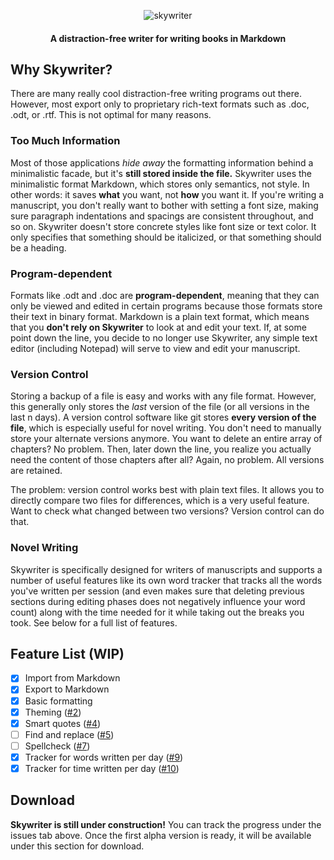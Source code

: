 <p align="center">
    <img alt="skywriter" src="https://github.com/cengels/skywriter/blob/master/src/main/resources/com/cengels/skywriter/air-banner.png">
</p>

<h4 align="center">
    A distraction-free writer for writing books in Markdown
</h4>

## Why Skywriter?

There are many really cool distraction-free writing programs out there. However, most export only to proprietary rich-text formats such as .doc, .odt, or .rtf. This is not optimal for many reasons.

### Too Much Information

Most of those applications *hide away* the formatting information behind a minimalistic facade, but it's **still stored inside the file.** Skywriter uses the minimalistic format Markdown, which stores only semantics, not style. In other words: it saves **what** you want, not **how** you want it. If you're writing a manuscript, you don't really want to bother with setting a font size, making sure paragraph indentations and spacings are consistent throughout, and so on. Skywriter doesn't store concrete styles like font size or text color. It only specifies that something should be italicized, or that something should be a heading.

### Program-dependent

Formats like .odt and .doc are **program-dependent**, meaning that they can only be viewed and edited in certain programs because those formats store their text in binary format. Markdown is a plain text format, which means that you **don't rely on Skywriter** to look at and edit your text. If, at some point down the line, you decide to no longer use Skywriter, any simple text editor (including Notepad) will serve to view and edit your manuscript.

### Version Control

Storing a backup of a file is easy and works with any file format. However, this generally only stores the *last* version of the file (or all versions in the last n days). A version control software like git stores **every version of the file**, which is especially useful for novel writing. You don't need to manually store your alternate versions anymore. You want to delete an entire array of chapters? No problem. Then, later down the line, you realize you actually need the content of those chapters after all? Again, no problem. All versions are retained.

The problem: version control works best with plain text files. It allows you to directly compare two files for differences, which is a very useful feature. Want to check what changed between two versions? Version control can do that.

### Novel Writing

Skywriter is specifically designed for writers of manuscripts and supports a number of useful features like its own word tracker that tracks all the words you've written per session (and even makes sure that deleting previous sections during editing phases does not negatively influence your word count) along with the time needed for it while taking out the breaks you took. See below for a full list of features.

## Feature List (WIP)

- [x] Import from Markdown
- [x] Export to Markdown
- [x] Basic formatting
- [x] Theming ([#2](https://github.com/cengels/skywriter/issues/2))
- [x] Smart quotes ([#4](https://github.com/cengels/skywriter/issues/4))
- [ ] Find and replace ([#5](https://github.com/cengels/skywriter/issues/5))
- [ ] Spellcheck ([#7](https://github.com/cengels/skywriter/issues/7))
- [x] Tracker for words written per day ([#9](https://github.com/cengels/skywriter/issues/9))
- [x] Tracker for time written per day ([#10](https://github.com/cengels/skywriter/issues/10))

## Download

**Skywriter is still under construction!** You can track the progress under the issues tab above. Once the first alpha version is ready, it will be available under this section for download.
